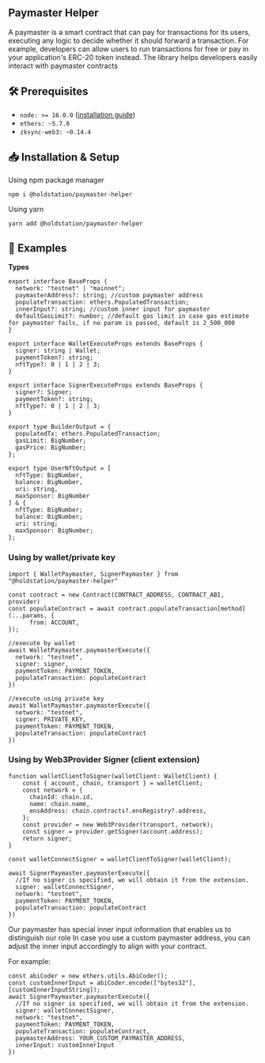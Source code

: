 ## Paymaster Helper

A paymaster is a smart contract that can pay for transactions for its users, executing any logic to decide whether it should forward a transaction. For example, developers can allow users to run transactions for free or pay in your application's ERC-20 token instead. The library helps developers easily interact with paymaster contracts

## 🛠 Prerequisites

- `node: >= 16.0.0` ([installation guide](https://nodejs.org/en/download/package-manager))
- `ethers: ~5.7.0`
- `zksync-web3: ~0.14.4`

## 📥 Installation & Setup

Using npm package manager

```
npm i @holdstation/paymaster-helper
```

Using yarn

```
yarn add @holdstation/paymaster-helper
```

## 📝 Examples

**Types**

```
export interface BaseProps {
  network: "testnet" | "mainnet";
  paymasterAddress?: string; //custom paymaster address
  populateTransaction: ethers.PopulatedTransaction;
  innerInput?: string; //custom inner input for paymaster
  defaultGasLimit?: number; //default gas limit in case gas estimate for paymaster fails, if no param is passed, default is 2_500_000
}

export interface WalletExecuteProps extends BaseProps {
  signer: string | Wallet;
  paymentToken?: string;
  nftType?: 0 | 1 | 2 | 3;
}

export interface SignerExecuteProps extends BaseProps {
  signer?: Signer;
  paymentToken?: string;
  nftType?: 0 | 1 | 2 | 3;
}

export type BuilderOutput = {
  populatedTx: ethers.PopulatedTransaction;
  gasLimit: BigNumber;
  gasPrice: BigNumber;
};

export type UserNftOutput = [
  nftType: BigNumber,
  balance: BigNumber,
  uri: string,
  maxSponsor: BigNumber
] & {
  nftType: BigNumber;
  balance: BigNumber;
  uri: string;
  maxSponsor: BigNumber;
};

```

### Using by wallet/private key

```
import { WalletPaymaster, SignerPaymaster } from "@holdstation/paymaster-helper"

const contract = new Contract(CONTRACT_ADDRESS, CONTRACT_ABI, provider)
const populateContract = await contract.populateTransaction[method](...params, {
      from: ACCOUNT,
});

//execute by wallet
await WalletPaymaster.paymasterExecute({
  network: "testnet",
  signer: signer,
  paymentToken: PAYMENT_TOKEN,
  populateTransaction: populateContract
})

//execute using private key
await WalletPaymaster.paymasterExecute({
  network: "testnet",
  signer: PRIVATE_KEY,
  paymentToken: PAYMENT_TOKEN,
  populateTransaction: populateContract
})
```

### Using by Web3Provider Signer (client extension)

```
function walletClientToSigner(walletClient: WalletClient) {
    const { account, chain, transport } = walletClient;
    const network = {
      chainId: chain.id,
      name: chain.name,
      ensAddress: chain.contracts?.ensRegistry?.address,
    };
    const provider = new Web3Provider(transport, network);
    const signer = provider.getSigner(account.address);
    return signer;
}

const walletConnectSigner = walletClientToSigner(walletClient);

await SignerPaymaster.paymasterExecute({
  //If no signer is specified, we will obtain it from the extension.
  signer: walletConnectSigner,
  network: "testnet",
  paymentToken: PAYMENT_TOKEN,
  populateTransaction: populateContract
})

```

Our paymaster has special inner input information that enables us to distinguish our role
In case you use a custom paymaster address, you can adjust the inner input accordingly to align with your contract.

For example:

```
const abiCoder = new ethers.utils.AbiCoder();
const customInnerInput = abiCoder.encode(["bytes32"], [customInnerInputString]);
await SignerPaymaster.paymasterExecute({
  //If no signer is specified, we will obtain it from the extension.
  signer: walletConnectSigner,
  network: "testnet",
  paymentToken: PAYMENT_TOKEN,
  populateTransaction: populateContract,
  paymasterAddress: YOUR_CUSTOM_PAYMASTER_ADDRESS,
  innerInput: customInnerInput
})
```
